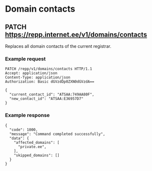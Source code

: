 # Domain contacts

## PATCH https://repp.internet.ee/v1/domains/contacts
Replaces all domain contacts of the current registrar.

### Example request
```
PATCH /repp/v1/domains/contacts HTTP/1.1
Accept: application/json
Content-Type: application/json
Authorization: Basic dGVzdDp0ZXN0dGVzdA==

{
  "current_contact_id": "ATSAA:749AA80F",
  "new_contact_id": "ATSAA:E36957D7"
}
```
### Example response
```
{
  "code": 1000,
  "message": "Command completed successfully",
  "data": {
    "affected_domains": [
      "private.ee",
    ],
    "skipped_domains": []
  }
}
```
